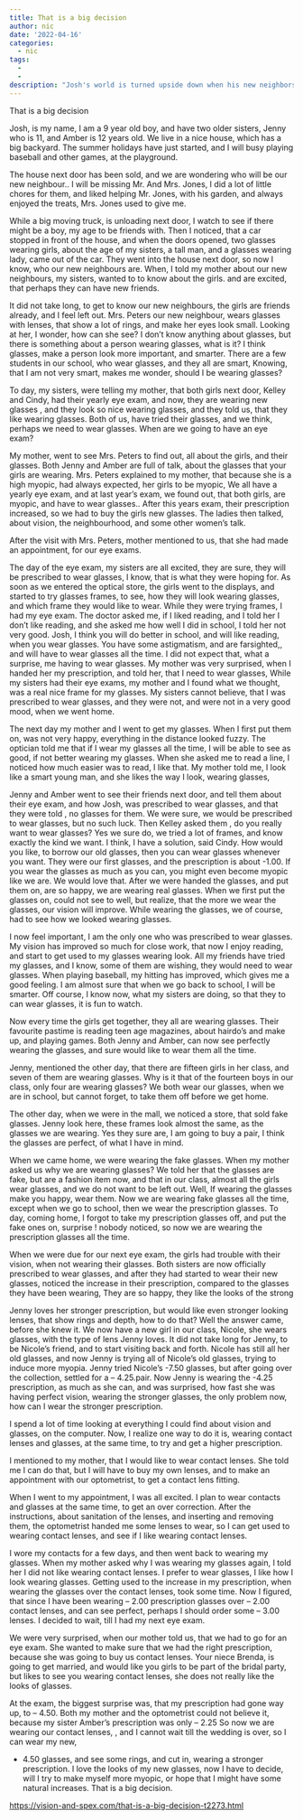 ```yaml
---
title: That is a big decision
author: nic
date: '2022-04-16'
categories:
  - nic
tags:
  - 
  - 
description: "Josh's world is turned upside down when his new neighbors' glasses spark a desire for his own."
---
```

That is a big decision




Josh, is my name, I am a 9 year old boy, and have two older sisters, Jenny who is 11, and Amber is 12 years old.
We live in a nice house, which has a big backyard.
The summer holidays have just started, and I will busy playing baseball and other games, at the playground.




The house next door has been sold, and we are wondering who will be our new neighbour..
I will be missing Mr. And Mrs. Jones, I did a lot of little chores for them, and liked helping Mr. Jones,
with his garden, and always enjoyed the treats, Mrs. Jones used to give me.






While a big moving truck, is unloading next door, I watch to see if there might be a boy, my age to be friends with.
Then I noticed, that a car stopped in front of the house, and when the doors opened, two glasses wearing girls,
about the age of my sisters, a tall man, and a glasses wearing lady, came out of the car.
They went into the house next door, so now I know, who our new neighbours are.
When, I told my mother about our new neighbours, my sisters, wanted to to know about the girls.
and are excited, that perhaps they can have new friends.




It did not take long, to get to know our new neighbours, the girls are friends already, and I feel left out.
Mrs. Peters our new neighbour, wears glasses with lenses, that show a lot of rings, and make her eyes look small.
Looking at her, I wonder, how can she see? 
I don’t know anything about glasses, but there is something about a person wearing glasses, what is it?
I think glasses, make a person look more important, and smarter.
There are a few students in our school, who wear glasses, and they all are smart, 
Knowing, that I am not very smart, makes me wonder, should I be wearing glasses?




To day, my sisters, were telling my mother, that both girls next door, Kelley and Cindy, had their yearly eye exam, 
and now, they are wearing new glasses , and they look so nice wearing glasses, and they told us, that they like wearing glasses.
Both of us, have tried their glasses, and we think, perhaps we need to wear glasses. 
When are we going to have an eye exam?




My mother, went to see Mrs. Peters to find out, all about the girls, and their glasses.
Both Jenny and Amber are full of talk, about the glasses that your girls are wearing.
Mrs. Peters explained to my mother, that because she is a high myopic, had always expected, her girls to be myopic,
We all have a yearly eye exam, and at last year’s exam, we found out, that both girls,
are myopic, and have to wear glasses..
After this years exam, their prescription increased, so we had to buy the girls new glasses.
The ladies then talked, about vision, the neighbourhood, and some other women’s talk.




After the visit with Mrs. Peters, mother mentioned to us, that she had made an appointment, for our eye exams.




The day of the eye exam, my sisters are all excited, they are sure, they will be prescribed to wear glasses,
I know, that is what they were hoping for.
As soon as we entered the optical store, the girls went to the displays, and started to try glasses frames, to see, 
how they will look wearing glasses, and which frame they would like to wear.
While they were trying frames, I had my eye exam.
The doctor asked me, if I liked reading, and I told her I don’t like reading, and she asked me how well I did in school,
I told her not very good.
Josh, I think you will do better in school, and will like reading, when you wear glasses.
You have some astigmatism, and are farsighted,, and will have to wear glasses all the time.
I did not expect that, what a surprise, me having to wear glasses.
My mother was very surprised, when I handed her my prescription, and told her, that I need to wear glasses, 
While my sisters had their eye exams, my mother and I found what we thought, was a real nice frame for my glasses.
My sisters cannot believe, that I was prescribed to wear glasses, and they were not, and were not in a very good mood, 
when we went home.


The next day my mother and I went to get my glasses. 
When I first put them on, was not very happy, everything in the distance looked fuzzy.
The optician told me that if I wear my glasses all the time, I will be able to see as good, if not better wearing my glasses.
When she asked me to read a line, I noticed how much easier was to read, I like that.
My mother told me, I look like a smart young man, and she likes the way I look, wearing glasses,




Jenny and Amber went to see their friends next door, and tell them about their eye exam, and how Josh, 
was prescribed to wear glasses, and that they were told , no glasses for them.
We were sure, we would be prescribed to wear glasses, but no such luck.
Then Kelley asked them , do you really want to wear glasses?
Yes we sure do, we tried a lot of frames, and know exactly the kind we want.
I think, I have a solution, said Cindy.
How would you like, to borrow our old glasses, then you can wear glasses whenever you want.
They were our first glasses, and the prescription is about -1.00.
If you wear the glasses as much as you can, you might even become myopic like we are. 
We would love that.
After we were handed the glasses, and put them on, are so happy, we are wearing real glasses.
When we first put the glasses on, could not see to well, but realize, that the more we wear the glasses,
our vision will improve.
While wearing the glasses, we of course, had to see how we looked wearing glasses.






I now feel important, I am the only one who was prescribed to wear glasses.
My vision has improved so much for close work, that now I enjoy reading, and start to get used to my glasses wearing look.
All my friends have tried my glasses, and I know, some of them are wishing, they would need to wear glasses. 
When playing baseball, my hitting has improved, which gives me a good feeling.
I am almost sure that when we go back to school, I will be smarter.
Off course, I know now, what my sisters are doing, so that they to can wear glasses, it is fun to watch.






Now every time the girls get together, they all are wearing glasses.
Their favourite pastime is reading teen age magazines, about hairdo’s and make up, and playing games.
Both Jenny and Amber, can now see perfectly wearing the glasses, and sure would like to wear them all the time.




Jenny, mentioned the other day, that there are fifteen girls in her class, and seven of them are wearing glasses.
Why is it that of the fourteen boys in our class, only four are wearing glasses?
We both wear our glasses, when we are in school, but cannot forget, to take them off before we get home.




The other day, when we were in the mall, we noticed a store, that sold fake glasses.
Jenny look here, these frames look almost the same, as the glasses we are wearing.
Yes they sure are, I am going to buy a pair, I think the glasses are perfect, of what I have in mind.


When we came home, we were wearing the fake glasses.
When my mother asked us why we are wearing glasses? 
We told her that the glasses are fake, but are a fashion item now, and that in our class, almost all the girls wear glasses,
and we do not want to be left out.
Well, If wearing the glasses make you happy, wear them.
Now we are wearing fake glasses all the time, except when we go to school, then we wear the prescription glasses.
To day, coming home, I forgot to take my prescription glasses off, and put the fake ones on, surprise ! nobody noticed, 
so now we are wearing the prescription glasses all the time.


When we were due for our next eye exam, the girls had trouble with their vision, when not wearing their glasses.
Both sisters are now officially prescribed to wear glasses, and after they had started to wear their new glasses,
noticed the increase in their prescription, compared to the glasses they have been wearing,
They are so happy, they like the looks of the strong




Jenny loves her stronger prescription, but would like even stronger looking lenses, that show rings and depth, how to do that?
Well the answer came, before she knew it.
We now have a new girl in our class, Nicole, she wears glasses, with the type of lens Jenny loves.
It did not take long for Jenny, to be Nicole’s friend, and to start visiting back and forth.
Nicole has still all her old glasses, and now Jenny is trying all of Nicole’s old glasses, trying to induce more myopia.
Jenny tried Nicole’s -7.50 glasses, but after going over the collection, settled for a – 4.25.pair.
Now Jenny is wearing the -4.25 prescription, as much as she can, and was surprised, how fast she was having perfect vision,
wearing the stronger glasses, the only problem now, how can I wear the stronger prescription.




I spend a lot of time looking at everything I could find about vision and glasses, on the computer.
Now, I realize one way to do it is, wearing contact lenses and glasses, at the same time, to try and get a higher prescription.


I mentioned to my mother, that I would like to wear contact lenses.
She told me I can do that, but I will have to buy my own lenses, and to make an appointment with our optometrist, 
to get a contact lens fitting.




When I went to my appointment, I was all excited.
I plan to wear contacts and glasses at the same time, to get an over correction.
After the instructions, about sanitation of the lenses, and inserting and removing them, 
the optometrist handed me some lenses to wear, so I can get used to wearing contact lenses,
and see if I like wearing contact lenses.






I wore my contacts for a few days, and then went back to wearing my glasses.
When my mother asked why I was wearing my glasses again, I told her I did not like wearing contact lenses.
I prefer to wear glasses, I like how I look wearing glasses. 
Getting used to the increase in my prescription, when wearing the glasses over the contact lenses, took some time.
Now I figured, that since I have been wearing – 2.00 prescription glasses over – 2.00 contact lenses, and can see 
perfect, perhaps I should order some – 3.00 lenses.
I decided to wait, till I had my next eye exam.




We were very surprised, when our mother told us, that we had to go for an eye exam.
She wanted to make sure that we had the right prescription, because she was going to buy us contact lenses.
Your niece Brenda, is going to get married, and would like you girls to be part of the bridal party, 
but likes to see you wearing contact lenses, she does not really like the looks of glasses.




At the exam, the biggest surprise was, that my prescription had gone way up, to – 4.50.
Both my mother and the optometrist could not believe it, because my sister Amber’s prescription was only – 2.25
So now we are wearing our contact lenses, , and I cannot wait till the wedding is over, so I can wear my new,
- 4.50 glasses, and see some rings, and cut in, wearing a stronger prescription.
I love the looks of my new glasses, now I have to decide, will I try to make myself more myopic,
or hope that I might have some natural increases.
That is a big decision.

https://vision-and-spex.com/that-is-a-big-decision-t2273.html